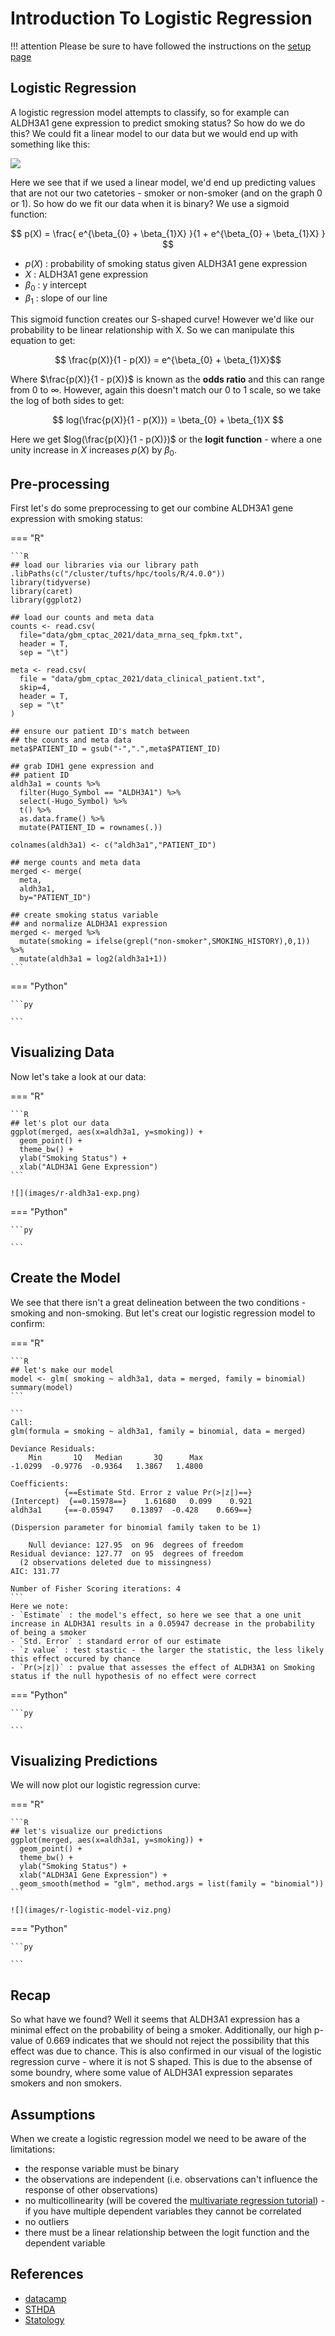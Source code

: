 # Introduction To Logistic Regression

!!! attention
    Please be sure to have followed the instructions on the [setup page](../setup.md)
    
## Logistic Regression

A logistic regression model attempts to classify, so for example can ALDH3A1 gene expression to predict smoking status? So how do we do this? We could fit a linear model to our data but we would end up with something like this:

![](images/linear-v-logistic.png)

Here we see that if we used a linear model, we'd end up predicting values that are not our two catetories - smoker or non-smoker (and on the graph 0 or 1). So how do we fit our data when it is binary? We use a sigmoid function:

$$ p(X) = \frac{ e^{\beta_{0} + \beta_{1}X} }{1 + e^{\beta_{0} + \beta_{1}X} } $$

- $p(X)$ : probability of smoking status given ALDH3A1 gene expression
- $X$ : ALDH3A1 gene expression
- $\beta_{0}$ : y intercept
- $\beta_{1}$ : slope of our line

This sigmoid function creates our S-shaped curve! However we'd like our probability to be linear relationship with X. So we can manipulate this equation to get:

$$ \frac{p(X)}{1 - p(X)} = e^{\beta_{0} + \beta_{1}X}$$

Where $\frac{p(X)}{1 - p(X)}$ is known as the **odds ratio** and this can range from $0$ to $\infty$. However, again this doesn't match our 0 to 1 scale, so we take the log of both sides to get:

$$ log(\frac{p(X)}{1 - p(X)}) = \beta_{0} + \beta_{1}X $$

Here we get $log(\frac{p(X)}{1 - p(X)})$ or the **logit function** - where a one unity increase in $X$ increases $p(X)$ by $\beta_{0}$. 

## Pre-processing

First let's do some preprocessing to get our combine ALDH3A1 gene expression with smoking status:

=== "R"

    ```R
    ## load our libraries via our library path
    .libPaths(c("/cluster/tufts/hpc/tools/R/4.0.0"))
    library(tidyverse)
    library(caret)
    library(ggplot2)

    ## load our counts and meta data
    counts <- read.csv(
      file="data/gbm_cptac_2021/data_mrna_seq_fpkm.txt",
      header = T,
      sep = "\t") 

    meta <- read.csv(
      file = "data/gbm_cptac_2021/data_clinical_patient.txt",
      skip=4,
      header = T,
      sep = "\t"
    )

    ## ensure our patient ID's match between 
    ## the counts and meta data
    meta$PATIENT_ID = gsub("-",".",meta$PATIENT_ID)

    ## grab IDH1 gene expression and 
    ## patient ID 
    aldh3a1 = counts %>%
      filter(Hugo_Symbol == "ALDH3A1") %>%
      select(-Hugo_Symbol) %>%
      t() %>%
      as.data.frame() %>%
      mutate(PATIENT_ID = rownames(.))

    colnames(aldh3a1) <- c("aldh3a1","PATIENT_ID")

    ## merge counts and meta data
    merged <- merge(
      meta,
      aldh3a1,
      by="PATIENT_ID")

    ## create smoking status variable
    ## and normalize ALDH3A1 expression
    merged <- merged %>%
      mutate(smoking = ifelse(grepl("non-smoker",SMOKING_HISTORY),0,1)) %>%
      mutate(aldh3a1 = log2(aldh3a1+1))
    ```
=== "Python"

    ```py
    
    ```

## Visualizing Data

Now let's take a look at our data:

=== "R"

    ```R
    ## let's plot our data
    ggplot(merged, aes(x=aldh3a1, y=smoking)) + 
      geom_point() +
      theme_bw() +
      ylab("Smoking Status") +
      xlab("ALDH3A1 Gene Expression") 
    ```
    
    ![](images/r-aldh3a1-exp.png)
    
=== "Python"

    ```py
    
    ```

## Create the Model

We see that there isn't a great delineation between the two conditions - smoking and non-smoking. But let's creat our logistic regression model to confirm:

=== "R"

    ```R
    ## let's make our model
    model <- glm( smoking ~ aldh3a1, data = merged, family = binomial)
    summary(model) 
    ```
    
    ```
    Call:
    glm(formula = smoking ~ aldh3a1, family = binomial, data = merged)

    Deviance Residuals: 
        Min       1Q   Median       3Q      Max  
    -1.0299  -0.9776  -0.9364   1.3867   1.4800  

    Coefficients:
                {==Estimate Std. Error z value Pr(>|z|)==}
    (Intercept)  {==0.15978==}    1.61680   0.099    0.921
    aldh3a1     {==-0.05947    0.13897  -0.428    0.669==}
    
    (Dispersion parameter for binomial family taken to be 1)
    
        Null deviance: 127.95  on 96  degrees of freedom
    Residual deviance: 127.77  on 95  degrees of freedom
      (2 observations deleted due to missingness)
    AIC: 131.77

    Number of Fisher Scoring iterations: 4
    ```
    Here we note:
    - `Estimate` : the model's effect, so here we see that a one unit increase in ALDH3A1 results in a 0.05947 decrease in the probability of being a smoker
    - `Std. Error` : standard error of our estimate
    - `z value` : test stastic - the larger the statistic, the less likely this effect occured by chance
    - `Pr(>|z|)` : pvalue that assesses the effect of ALDH3A1 on Smoking status if the null hypothesis of no effect were correct
    
=== "Python"

    ```py
    
    ```
    
## Visualizing Predictions

We will now plot our logistic regression curve:

=== "R"

    ```R
    ## let's visualize our predictions
    ggplot(merged, aes(x=aldh3a1, y=smoking)) + 
      geom_point() +
      theme_bw() +
      ylab("Smoking Status") +
      xlab("ALDH3A1 Gene Expression") +
      geom_smooth(method = "glm", method.args = list(family = "binomial")) 
    ```
    
    ![](images/r-logistic-model-viz.png)
    
=== "Python"

    ```py
    
    ```

## Recap

So what have we found? Well it seems that ALDH3A1 expression has a minimal effect on the probability of being a smoker. Additionally, our high p-value of 0.669 indicates that we should not reject the possibility that this effect was due to chance. This is also confirmed in our visual of the logistic regression curve - where it is not S shaped. This is due to the absense of some boundry, where some value of ALDH3A1 expression separates smokers and non smokers.

## Assumptions

When we create a logistic regression model we need to be aware of the limitations:

- the response variable must be binary 
- the observations are independent (i.e. observations can't influence the response of other observations)
- no multicollinearity (will be covered the [multivariate regression tutorial](multivariate-regression.md)) - if you have multiple dependent variables they cannot be correlated
- no outliers
- there must be a linear relationship between the logit function and the dependent variable 



## References

- [datacamp](https://www.datacamp.com/tutorial/logistic-regression-R)
- [STHDA](http://www.sthda.com/english/articles/36-classification-methods-essentials/151-logistic-regression-essentials-in-r/)
- [Statology](https://www.statology.org/logistic-regression/)
